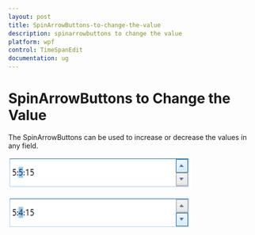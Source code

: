 ```yaml
---
layout: post
title: SpinArrowButtons-to-change-the-value
description: spinarrowbuttons to change the value
platform: wpf
control: TimeSpanEdit
documentation: ug
---
```


# SpinArrowButtons to Change the Value

The SpinArrowButtons can be used to increase or decrease the values in any field.

![](Getting-Started_images/sp1.png)

![](Getting-Started_images/sp2.png)